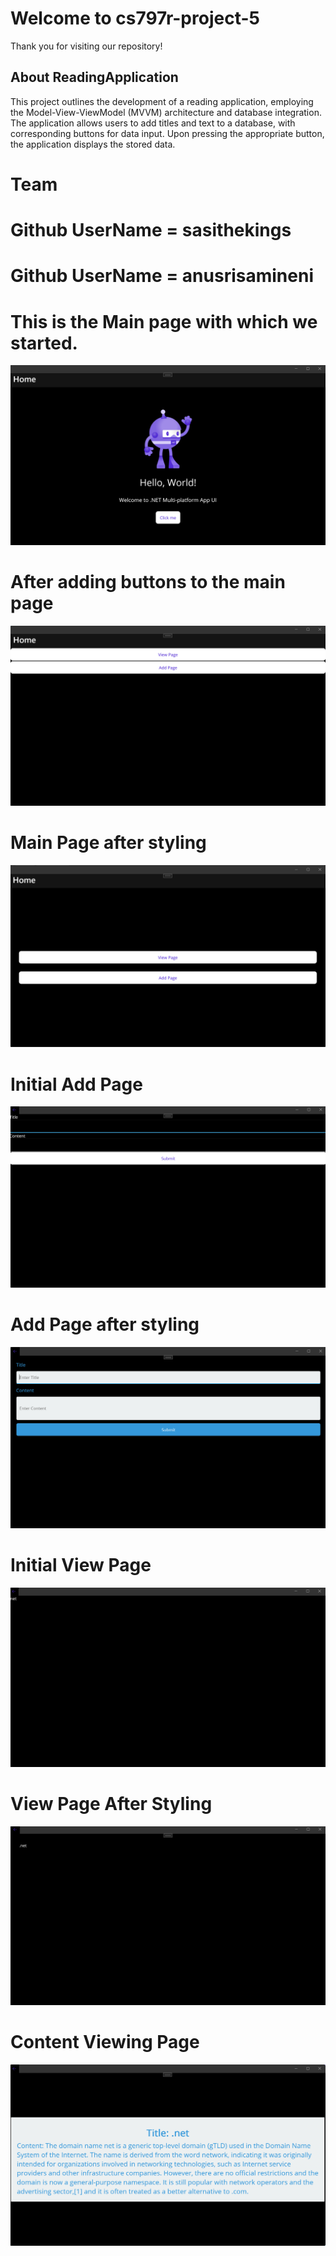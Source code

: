 # Welcome to cs797r-project-5

Thank you for visiting our repository!

## About ReadingApplication

This project outlines the development of a reading application, employing the Model-View-ViewModel (MVVM) architecture and database integration. The application allows users to add titles and text to a database, with corresponding buttons for data input. Upon pressing the appropriate button, the application displays the stored data.

# Team
# Github UserName =  sasithekings
# Github UserName =  anusrisamineni


#

# This is the Main page with which we started.
![Initial App](Project5_Images/initial_mainpage.png)

# After adding buttons to the main page
![Menu Page](Project5_Images/mainpage_after.png)

# Main Page after styling 
![MainPage after style](Project5_Images/mainpage_after_style.png)

# Initial Add Page
![Add Page](Project5_Images/Addpage_initial.png)

# Add Page after styling
![Add Page after styling](Project5_Images/addpage_after.png)

# Initial View Page
![Initial View Page](Project5_Images/viewpage_initial.png)

# View Page After Styling
![View Page After Styling](Project5_Images/viewpage_after_style.png)

# Content Viewing Page
![Content Viewing Page](Project5_Images/viewcontent.png)


